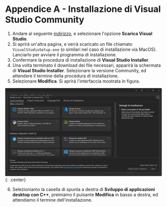 # Appendice A - Installazione di Visual Studio Community

1. Andare al seguente [indirizzo](https://visualstudio.microsoft.com/it/vs/community/), e selezionare l'opzione **Scarica Visual Studio**.
2. Si aprirà un'altra pagina, e verrà scaricato un file chiamato `VisualStudioSetup.exe` (o similari nel caso di installazione via MacOS). Lanciarlo per avviare il programma di installazione.
3. Confermare la procedura di installazione di **Visual Studio Installer**.
4. Una volta terminato il download dei file necessari, apparirà la schermata di **Visual Studio Installer**. Selezionare la versione Community, ed attendere il termine della procedura di installazione.
5. Selezionare **Modifica**. Si aprirà l'interfaccia mostrata in figura.

![conf](./images/conf.png){: .center}

6. Selezioniamo la casella di spunta a destra di **Sviluppo di applicazioni desktop con C++**, premiamo il pulsante **Modifica** in basso a destra, ed attendiamo il termine dell'installazione.
